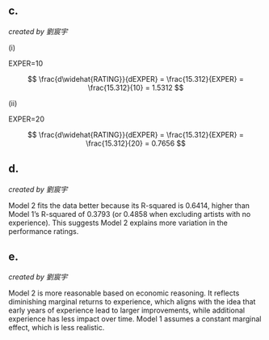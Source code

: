 ## c.
*created by 劉宸宇*

(i)

EXPER=10

$$
\frac{d\widehat{RATING}}{dEXPER} = \frac{15.312}{EXPER} = \frac{15.312}{10} = 1.5312
$$

(ii)

EXPER=20

$$
\frac{d\widehat{RATING}}{dEXPER} = \frac{15.312}{EXPER} = \frac{15.312}{20} = 0.7656
$$

## d. 

*created by 劉宸宇*

Model 2 fits the data better because its R-squared is 0.6414, higher than Model 1’s R-squared of 0.3793 (or 0.4858 when excluding artists with no experience). This suggests Model 2 explains more variation in the performance ratings.

## e. 
*created by 劉宸宇*

Model 2 is more reasonable based on economic reasoning. It reflects diminishing marginal returns to experience, which aligns with the idea that early years of experience lead to larger improvements, while additional experience has less impact over time. Model 1 assumes a constant marginal effect, which is less realistic.

